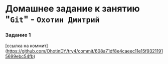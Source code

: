# Домашнее задание к занятию "`Git`" - `Охотин Дмитрий`

### Задание 1

[ссылка на коммит] (https://github.com/OhotinDY/try4/commit/608a71df8e4caeec11e15f93211915699ebc54fb)





